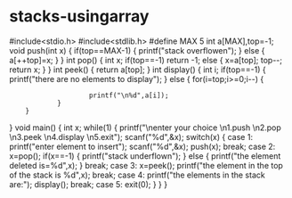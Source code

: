 # stacks-usingarray
#include<stdio.h>
#include<stdlib.h>
#define MAX 5
int a[MAX],top=-1;
void push(int x)
{
        if(top==MAX-1)
        {
                printf("stack overflowen");
        }
        else
        {
                a[++top]=x;
        }
}
int pop()
{
        int x;
        if(top==-1)
                return -1;
        else
        {
                x=a[top];
                top--;
                return x;
        }
}
int peek()
{
        return a[top];
}
int display()
{
        int i;
        if(top==-1)
        {
                printf("there are no elements to display");
        }
        else
        {
                for(i=top;i>=0;i--)
                {
       
                        printf("\n%d",a[i]);
                }
        }
}
void main()
{
        int x;
        while(1)
        {
        printf("\nenter your choice \n1.push \n2.pop \n3.peek \n4.display \n5.exit");
        scanf("%d",&x);
        switch(x)
        {
                case 1:
                        printf("enter element to insert");
                        scanf("%d",&x);
                        push(x);
                        break;
                case 2:
                        x=pop();
                        if(x==-1)
                        {
                                printf("stack underflown");
                        }
                        else
                        {
                                printf("the element deleted is=%d",x);
                        }
                        break;
                case 3:
                        x=peek();
                        printf("the element in the top of the stack is %d",x);
                        break;
                case 4:
                        printf("the elements in the stack are:");
                        display();
                        break;
                case 5:
                        exit(0);
}
}
}
